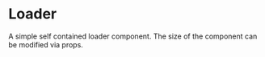 # Loader

A simple self contained loader component. The size of the component can be modified via props.
